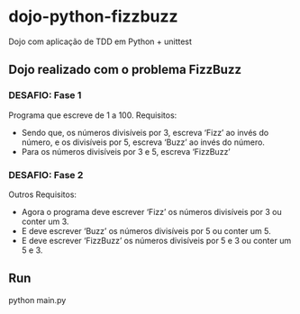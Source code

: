 # dojo-python-fizzbuzz
Dojo com aplicação de TDD em Python + unittest

## Dojo realizado com o problema FizzBuzz

### DESAFIO: Fase 1

Programa que escreve de 1 a 100. 
Requisitos:
* Sendo que, os números divisíveis por 3, escreva ‘Fizz’ ao invés do número, e os divisíveis por 5, escreva ‘Buzz’ ao invés do número. 
* Para os números divisíveis por 3 e 5, escreva ‘FizzBuzz’

### DESAFIO: Fase 2

Outros Requisitos:
* Agora o programa deve escrever ‘Fizz’ os números divisíveis por 3 ou conter um 3. 	
* E deve escrever ‘Buzz’ os números divisíveis por 5 ou conter um 5.
* E deve escrever ‘FizzBuzz’ os números divisíveis por 5 e 3 ou conter um 5 e 3.

## Run

python main.py
